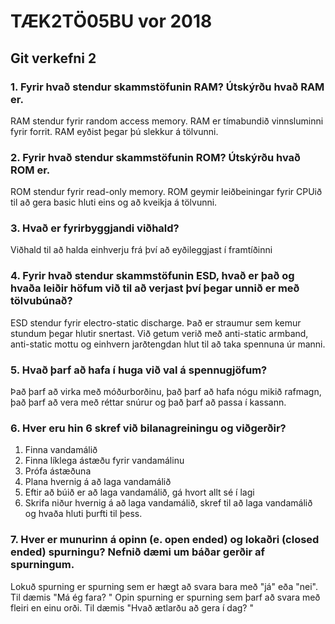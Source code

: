 # TÆK2TÖ05BU vor 2018
## Git verkefni 2
### 1. Fyrir hvað stendur skammstöfunin RAM? Útskýrðu hvað RAM er.
RAM stendur fyrir random access memory. RAM er tímabundið vinnsluminni fyrir forrit. RAM eyðist þegar þú slekkur á tölvunni.

### 2. Fyrir hvað stendur skammstöfunin ROM? Útskýrðu hvað ROM er.
ROM stendur fyrir read-only memory. ROM geymir leiðbeiningar fyrir CPUið til að gera basic hluti eins og að kveikja á tölvunni.

### 3. Hvað er fyrirbyggjandi viðhald?
Viðhald til að halda einhverju frá því að eyðileggjast í framtíðinni

### 4. Fyrir hvað stendur skammstöfunin ESD, hvað er það og hvaða leiðir höfum við til að verjast því þegar unnið er með tölvubúnað?
ESD stendur fyrir electro-static discharge. Það er straumur sem kemur stundum þegar hlutir snertast. Við getum verið með anti-static armband, anti-static mottu og einhvern jarðtengdan hlut til að taka spennuna úr manni.

### 5. Hvað þarf að hafa í huga við val á spennugjöfum? 
Það þarf að virka með móðurborðinu, það þarf að hafa nógu mikið rafmagn, það þarf að vera með réttar snúrur og það þarf að passa í kassann.

### 6. Hver eru hin 6 skref við bilanagreiningu og viðgerðir?
1. Finna vandamálið
2. Finna líklega ástæðu fyrir vandamálinu
3. Prófa ástæðuna
4. Plana hvernig á að laga vandamálið
5. Eftir að búið er að laga vandamálið, gá hvort allt sé í lagi
6. Skrifa niður hvernig á að laga vandamálið, skref til að laga vandamálið og hvaða hluti þurfti til þess.

### 7. Hver er munurinn á opinn (e. open ended) og lokaðri (closed ended) spurningu? Nefnið dæmi um báðar gerðir af spurningum.
Lokuð spurning er spurning sem er hægt að svara bara með "já" eða "nei". Til dæmis "Má ég fara? "
Opin spurning er spurning sem þarf að svara með fleiri en einu orði. Til dæmis "Hvað ætlarðu að gera í dag? "

